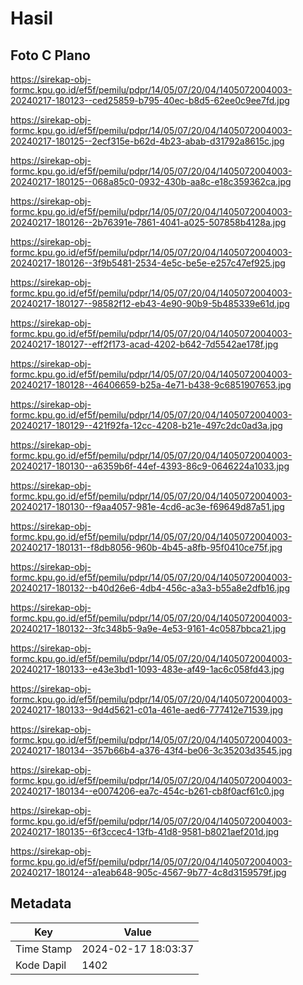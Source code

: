 # Hasil

## Foto C Plano

https://sirekap-obj-formc.kpu.go.id/ef5f/pemilu/pdpr/14/05/07/20/04/1405072004003-20240217-180123--ced25859-b795-40ec-b8d5-62ee0c9ee7fd.jpg

https://sirekap-obj-formc.kpu.go.id/ef5f/pemilu/pdpr/14/05/07/20/04/1405072004003-20240217-180125--2ecf315e-b62d-4b23-abab-d31792a8615c.jpg

https://sirekap-obj-formc.kpu.go.id/ef5f/pemilu/pdpr/14/05/07/20/04/1405072004003-20240217-180125--068a85c0-0932-430b-aa8c-e18c359362ca.jpg

https://sirekap-obj-formc.kpu.go.id/ef5f/pemilu/pdpr/14/05/07/20/04/1405072004003-20240217-180126--2b76391e-7861-4041-a025-507858b4128a.jpg

https://sirekap-obj-formc.kpu.go.id/ef5f/pemilu/pdpr/14/05/07/20/04/1405072004003-20240217-180126--3f9b5481-2534-4e5c-be5e-e257c47ef925.jpg

https://sirekap-obj-formc.kpu.go.id/ef5f/pemilu/pdpr/14/05/07/20/04/1405072004003-20240217-180127--98582f12-eb43-4e90-90b9-5b485339e61d.jpg

https://sirekap-obj-formc.kpu.go.id/ef5f/pemilu/pdpr/14/05/07/20/04/1405072004003-20240217-180127--eff2f173-acad-4202-b642-7d5542ae178f.jpg

https://sirekap-obj-formc.kpu.go.id/ef5f/pemilu/pdpr/14/05/07/20/04/1405072004003-20240217-180128--46406659-b25a-4e71-b438-9c6851907653.jpg

https://sirekap-obj-formc.kpu.go.id/ef5f/pemilu/pdpr/14/05/07/20/04/1405072004003-20240217-180129--421f92fa-12cc-4208-b21e-497c2dc0ad3a.jpg

https://sirekap-obj-formc.kpu.go.id/ef5f/pemilu/pdpr/14/05/07/20/04/1405072004003-20240217-180130--a6359b6f-44ef-4393-86c9-0646224a1033.jpg

https://sirekap-obj-formc.kpu.go.id/ef5f/pemilu/pdpr/14/05/07/20/04/1405072004003-20240217-180130--f9aa4057-981e-4cd6-ac3e-f69649d87a51.jpg

https://sirekap-obj-formc.kpu.go.id/ef5f/pemilu/pdpr/14/05/07/20/04/1405072004003-20240217-180131--f8db8056-960b-4b45-a8fb-95f0410ce75f.jpg

https://sirekap-obj-formc.kpu.go.id/ef5f/pemilu/pdpr/14/05/07/20/04/1405072004003-20240217-180132--b40d26e6-4db4-456c-a3a3-b55a8e2dfb16.jpg

https://sirekap-obj-formc.kpu.go.id/ef5f/pemilu/pdpr/14/05/07/20/04/1405072004003-20240217-180132--3fc348b5-9a9e-4e53-9161-4c0587bbca21.jpg

https://sirekap-obj-formc.kpu.go.id/ef5f/pemilu/pdpr/14/05/07/20/04/1405072004003-20240217-180133--e43e3bd1-1093-483e-af49-1ac6c058fd43.jpg

https://sirekap-obj-formc.kpu.go.id/ef5f/pemilu/pdpr/14/05/07/20/04/1405072004003-20240217-180133--9d4d5621-c01a-461e-aed6-777412e71539.jpg

https://sirekap-obj-formc.kpu.go.id/ef5f/pemilu/pdpr/14/05/07/20/04/1405072004003-20240217-180134--357b66b4-a376-43f4-be06-3c35203d3545.jpg

https://sirekap-obj-formc.kpu.go.id/ef5f/pemilu/pdpr/14/05/07/20/04/1405072004003-20240217-180134--e0074206-ea7c-454c-b261-cb8f0acf61c0.jpg

https://sirekap-obj-formc.kpu.go.id/ef5f/pemilu/pdpr/14/05/07/20/04/1405072004003-20240217-180135--6f3ccec4-13fb-41d8-9581-b8021aef201d.jpg

https://sirekap-obj-formc.kpu.go.id/ef5f/pemilu/pdpr/14/05/07/20/04/1405072004003-20240217-180124--a1eab648-905c-4567-9b77-4c8d3159579f.jpg


## Metadata

| Key        | Value               |
| ---------- | ------------------- |
| Time Stamp | 2024-02-17 18:03:37 |
| Kode Dapil | 1402                |



